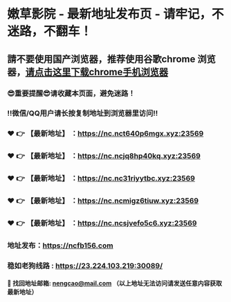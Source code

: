 # 嫩草影院 - 最新地址发布页 - 请牢记，不迷路，不翻车！

## 請不要使用国产浏览器，推荐使用谷歌chrome 浏览器，<a href = "https://www.google.cn/chrome/">请点击这里下载chrome手机浏览器</a>

### :sunglasses:重要提醒:sunglasses:请收藏本页面，避免迷路！
### ‼️微信/QQ用户请长按复制地址到浏览器里访问‼️

### :heart: :point_right: 【最新地址】 ：https://nc.nct640p6mgx.xyz:23569
### :heart: :point_right: 【最新地址】 ：https://nc.ncjq8hp40kq.xyz:23569
### :heart: :point_right: 【最新地址】 ：https://nc.nc31riyytbc.xyz:23569
### :heart: :point_right: 【最新地址】 ：https://nc.ncmigz6tiuw.xyz:23569
### :heart: :point_right: 【最新地址】 ：https://nc.ncsjvefo5c6.xyz:23569

### 地址发布：https://ncfb156.com
### 稳如老狗线路 : https://23.224.103.219:30089/

#### :e-mail: __找回地址邮箱: nengcao@mail.com （以上地址无法访问请发送任意内容获取最新地址）__
